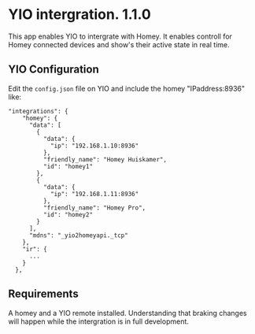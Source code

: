 # YIO intergration. 1.1.0

This app enables YIO to intergrate with Homey.
It enables controll for Homey connected devices and show's their active state in real time.

## YIO Configuration

Edit the `config.json` file on YIO and include the homey "IPaddress:8936" like:

```
"integrations": {
    "homey": {
      "data": [
        {
          "data": {
            "ip": "192.168.1.10:8936"
          },
          "friendly_name": "Homey Huiskamer",
          "id": "homey1"
        },
        {
          "data": {
            "ip": "192.168.1.11:8936"
          },
          "friendly_name": "Homey Pro",
          "id": "homey2"
        }
      ],
      "mdns": "_yio2homeyapi._tcp"
    },
    "ir": {
      ...
    }
  },
```

## Requirements

A homey and a YIO remote installed.
Understanding that braking changes will happen while the intergration is in full development.
